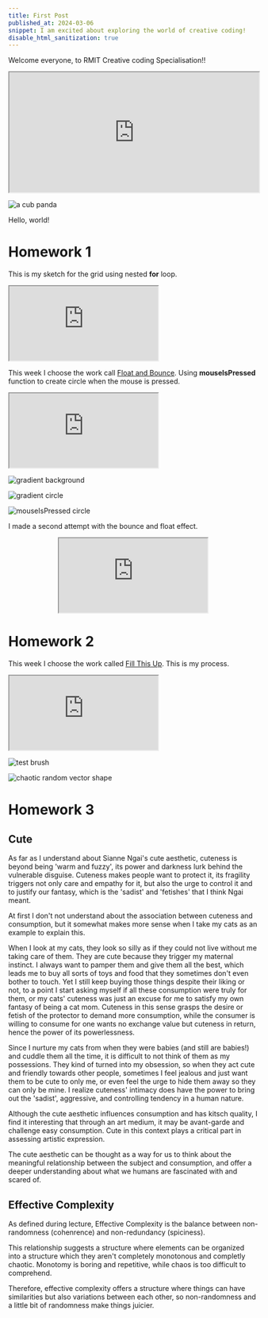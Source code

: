 ```yaml
---
title: First Post
published_at: 2024-03-06
snippet: I am excited about exploring the world of creative coding!
disable_html_sanitization: true
---
```


Welcome everyone, to RMIT Creative coding Specialisation!! 

<iframe src="https://editor.p5js.org/Buuchia/full/U0ClJnKc3" width="100%" height="242px"></iframe>

![a cub panda](/240306_First_Post/xiao_qu_ji.jpg)

Hello, world!

# Homework 1

This is my sketch for the grid using nested **for** loop.
<iframe id="grid" src="https://editor.p5js.org/Buuchia/full/uFLvgJVuw"></iframe>

<script type="module">
 const iframe = document.getElementById(`grid`)
 iframe.width = iframe.parentNode.scrollWidth
 iframe.height = iframe.parentNode.scrollWidth + 42
</script>

This week I choose the work call [Float and Bounce](https://www.floatbounce.com/).
Using **mouseIsPressed** function to create circle when the mouse is pressed.
<iframe id="float_bounce_01" src="https://editor.p5js.org/Buuchia/full/dQtuHGwJP"></iframe>

<script type="module">
 const iframe = document.getElementById(`float_bounce_01`)
 iframe.width = iframe.parentNode.scrollWidth
 iframe.height = iframe.parentNode.scrollWidth + 42
</script>

![gradient background](/hw_w1/gradient_bg.png)


![gradient circle](/hw_w1/gradient_circle.png)


![mouseIsPressed circle](/hw_w1/mouse_click_circles.png)

I made a second attempt with the bounce and float effect.
<div align="center">
<iframe id="float_bounce_02" src="https://editor.p5js.org/Buuchia/full/RuNj1xzEt"></iframe>
</div>

<script type="module">
 const iframe = document.getElementById(`float_bounce_02`)
 iframe.width = iframe.parentNode.scrollWidth
 iframe.height = iframe.parentNode.scrollWidth + 42
</script>


# Homework 2

This week I choose the work called [Fill This Up](https://fillthisup.com/).
This is my process.
<iframe id="fill_this_up_01" src="https://editor.p5js.org/Buuchia/full/xeKlYQsdl"></iframe>

<script type="module">
 const iframe = document.getElementById(`fill_this_up_01`)
 iframe.width = iframe.parentNode.scrollWidth
 iframe.height = iframe.parentNode.scrollWidth + 42
</script>

![test brush](/hw_w2/test_brush_1.png)


![chaotic random vector shape](/hw_w2/chaotic_random_vector_shape.png)



# Homework 3

## Cute

As far as I understand about Sianne Ngai's cute aesthetic, cuteness is beyond being 'warm and fuzzy', its power and darkness lurk behind the vulnerable disguise. Cuteness makes people want to protect it, its fragility triggers not only care and empathy for it, but also the urge to control it and to justify our fantasy, which is the 'sadist' and 'fetishes' that I think Ngai meant. 

At first I don't not understand about the association between cuteness and consumption, but it somewhat makes more sense when I take my cats as an example to explain this.

When I look at my cats, they look so silly as if they could not live without me taking care of them. They are cute because they trigger my maternal instinct. I always want to pamper them and give them all the best, which leads me to buy all sorts of toys and food that they sometimes don't even bother to touch. Yet I still keep buying those things despite their liking or not, to a point I start asking myself if all these consumption were truly for them, or my cats' cuteness was just an excuse for me to satisfy my own fantasy of being a cat mom. Cuteness in this sense grasps the desire or fetish of the protector to demand more consumption, while the consumer is willing to consume for one wants no exchange value but cuteness in return, hence the power of its powerlessness.

Since I nurture my cats from when they were babies (and still are babies!) and cuddle them all the time, it is difficult to not think of them as my possessions. They kind of turned into my obsession, so when they act cute and friendly towards other people, sometimes I feel jealous and just want them to be cute to only me, or even feel the urge to hide them away so they can only be mine. I realize cuteness' intimacy does have the power to bring out the 'sadist', aggressive, and controlling tendency in a human nature.

Although the cute aesthetic influences consumption and has kitsch quality, I find it interesting that through an art medium, it may be avant-garde and challenge easy consumption. Cute in this context plays a critical part in assessing artistic expression.

The cute aesthetic can be thought as a way for us to think about the meaningful relationship between the subject and consumption, and offer a deeper understanding about what we humans are fascinated with and scared of.

## Effective Complexity

As defined during lecture, Effective Complexity is the balance between non-randomness (cohenrence) and non-redundancy (spiciness).

This relationship suggests a structure where elements can be organized into a structure which they aren't completely monotonous and completly chaotic. Monotomy is boring and repetitive, while chaos is too difficult to comprehend.

Therefore, effective complexity offers a structure where things can have similarities but also variations between each other, so non-randomness and a little bit of randomness make things juicier.